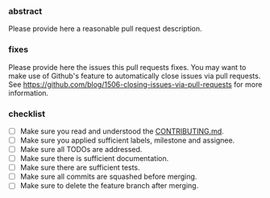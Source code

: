 ### abstract
Please provide here a reasonable pull request description.

### fixes
Please provide here the issues this pull requests fixes. You may want to make
use of Github's feature to automatically close issues via pull requests. See
https://github.com/blog/1506-closing-issues-via-pull-requests for more
information.

### checklist
- [ ] Make sure you read and understood the [CONTRIBUTING.md](https://github.com/xh3b4sd/anna/blob/master/.github/CONTRIBUTING.md).
- [ ] Make sure you applied sufficient labels, milestone and assignee.
- [ ] Make sure all TODOs are addressed.
- [ ] Make sure there is sufficient documentation.
- [ ] Make sure there are sufficient tests.
- [ ] Make sure all commits are squashed before merging.
- [ ] Make sure to delete the feature branch after merging.

